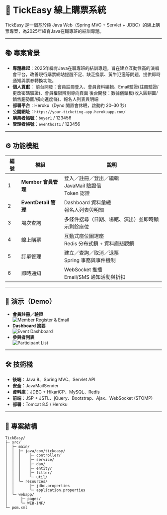 # 🎫 TickEasy 線上購票系統

TickEasy 是一個基於純 Java Web（Spring MVC + Servlet + JDBC）的線上購票專案，為2025年緯育Java在職專班的結訓專題。

---

## 📚 專案背景

- **專題緣起**：2025年緯育Java在職專班的結訓專題，旨在建立互動性高的演唱會平台，改善現行購票網站提醒不足、缺乏換票、黃牛氾濫等問題，提供即時通知與票券轉換功能。
- **個人貢獻**：
  前台開發：會員註冊登入、會員資料編輯、Email驗證(註冊驗證/更改密碼驗證)、會員權限辨別導向頁面
  後台開發：數據儀錶板(收入圓餅圖/銷售趨勢圖/橫向進度條)、報名人列表與明細
- **部署平台**：Heroku（Dyno 閒置會休眠，啟動約 20–30 秒）  
- **公開網址**：`https://your-ticketing-app.herokuapp.com/`  
- **購票者帳號**：`buyer1` / 123456
- **管理者帳號**：`eventhost1` / 123456

---

## ⚙️ 功能模組

| 編號 | 模組                 | 說明                                                         |
| ---- | -------------------- | ------------------------------------------------------------ |
| 1    | **Member 會員管理**     | 登入／註冊／登出／編輯<br>JavaMail 驗證信<br> Token 認證      |
| 2    | **EventDetail 管理**    | Dashboard 資料彙總<br>報名人列表與明細 |
| 3    | 場次查詢               | 多條件搜尋（日期、場館、演出）並即時顯示剩餘座位               |
| 4    | 線上購票               | 互動式座位圖選座<br>Redis 分布式鎖 + 資料庫悲觀鎖              |
| 5    | 訂單管理               | 建立／查詢／取消／退票<br>Spring 事務與事件機制                |
| 6    | 即時通知               | WebSocket 推播<br>Email/SMS 通知活動與折扣                   |

---

## 🚀 演示（Demo）

- **會員註冊／驗證**  
  ![Member Register & Email](docs/member-register.gif)  
- **Dashboard 摘要**  
  ![Event Dashboard](docs/event-dashboard.gif)  
- **參與者列表**  
  ![Participant List](docs/participant-list.gif)  

---

## 🛠️ 技術棧

- **後端**：Java 8、Spring MVC、Servlet API  
- **安全**：JavaMailSender  
- **資料庫**：JDBC + HikariCP、MySQL、Redis
- **前端**：JSP + JSTL、jQuery、Bootstrap、Ajax、WebSocket (STOMP)  
- **部署**：Tomcat 8.5 / Heroku

---

## 📂 專案結構

```text
TickEasy/
├─ src/
│  ├─ main/
│  │  ├─ java/com/tickeasy/
│  │  │    ├─ controller/
│  │  │    ├─ service/
│  │  │    ├─ dao/
│  │  │    ├─ entity/
│  │  │    ├─ filter/
│  │  │    └─ util/
│  │  └─ resources/
│  │       ├─ jdbc.properties
│  │       └─ application.properties
│  └─ webapp/
│      ├─ pages/
│      └─ WEB-INF/
└─ pom.xml
